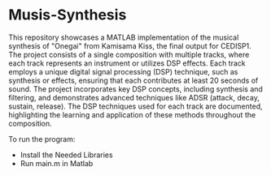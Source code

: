 # Musis-Synthesis

This repository showcases a MATLAB implementation of the musical synthesis of "Onegai" from Kamisama Kiss, the final output for CEDISP1. The project consists of a single composition with multiple tracks, where each track represents an instrument or utilizes DSP effects. Each track employs a unique digital signal processing (DSP) technique, such as synthesis or effects, ensuring that each contributes at least 20 seconds of sound. The project incorporates key DSP concepts, including synthesis and filtering, and demonstrates advanced techniques like ADSR (attack, decay, sustain, release). The DSP techniques used for each track are documented, highlighting the learning and application of these methods throughout the composition.

To run the program:
- Install the Needed Libraries
- Run main.m in Matlab
